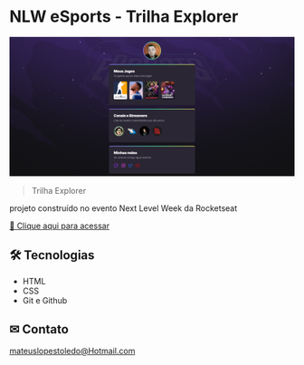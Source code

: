 # NLW eSports - Trilha Explorer

![preview](./.github/preview.png)

> Trilha Explorer

projeto construído no evento Next Level Week da Rocketseat

[🔗 Clique aqui para acessar](https://github.com/kbrlps/nlw)

## 🛠 Tecnologias 

- HTML
- CSS
- Git e Github

## ✉ Contato

mateuslopestoledo@Hotmail.com